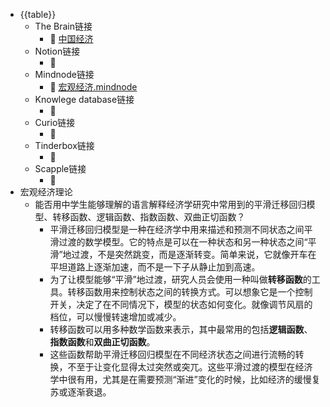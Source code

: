 - {{table}}
    - The Brain链接
        - 🦩 [中国经济 ](brain://api.thebrain.com/g7PXu0IyM0ucARb24SvxiA/2NLiqTdR5UusVFqspzKk8g/%E4%B8%AD%E5%9B%BD%E7%BB%8F%E6%B5%8E)
    - Notion链接
        - 🦩 
    - Mindnode链接
        - 🦩 [宏观经济.mindnode](hook://file/9kpMwWeh7?p=VzZMMzlVWUw2Wn5jb21+bWluZG5vZGV+TWluZE5vZGUvRG9jdW1lbnRz&n=%E5%AE%8F%E8%A7%82%E7%BB%8F%E6%B5%8E.mindnode)
    - Knowlege database链接
        - 🦩 
    - Curio链接
        - 🦩 
    - Tinderbox链接
        - 🦩 
    - Scapple链接
        - 🦩 
- 宏观经济理论
    - 能否用中学生能够理解的语言解释经济学研究中常用到的平滑迁移回归模型、转移函数、逻辑函数、指数函数、双曲正切函数？
        - 平滑迁移回归模型是一种在经济学中用来描述和预测不同状态之间平滑过渡的数学模型。它的特点是可以在一种状态和另一种状态之间“平滑”地过渡，不是突然跳变，而是逐渐转变。简单来说，它就像开车在平坦道路上逐渐加速，而不是一下子从静止加到高速。
        - 为了让模型能够“平滑”地过渡，研究人员会使用一种叫做**转移函数**的工具。转移函数用来控制状态之间的转换方式。可以想象它是一个控制开关，决定了在不同情况下，模型的状态如何变化。就像调节风扇的档位，可以慢慢转速增加或减少。
        - 转移函数可以用多种数学函数来表示，其中最常用的包括**逻辑函数**、**指数函数**和**双曲正切函数**。
        - 这些函数帮助平滑迁移回归模型在不同经济状态之间进行流畅的转换，不至于让变化显得太过突然或突兀。这些平滑过渡的模型在经济学中很有用，尤其是在需要预测“渐进”变化的时候，比如经济的缓慢复苏或逐渐衰退。
